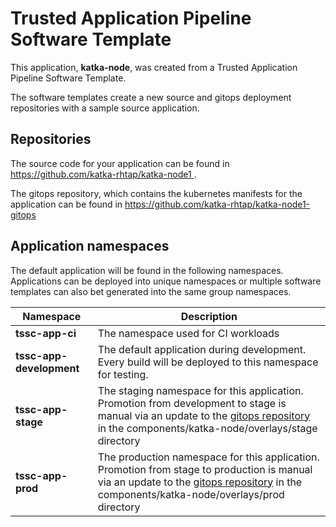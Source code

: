 # Trusted Application Pipeline Software Template

This application, **katka-node**, was created from a Trusted Application Pipeline Software Template.

The software templates create a new source and gitops deployment repositories with a sample source application. 

## Repositories

The source code for your application can be found in [https://github.com/katka-rhtap/katka-node1 ](https://github.com/katka-rhtap/katka-node1 ).
 
The gitops repository, which contains the kubernetes manifests for the application can be found in 
[https://github.com/katka-rhtap/katka-node1-gitops ](https://github.com/katka-rhtap/katka-node1-gitops ) 

## Application namespaces 

The default application will be found in the following namespaces. Applications can be deployed into unique namespaces or multiple software templates can also bet generated into the same group namespaces.  

|  Namespace   |  Description   |  
| -------- | -------- |
| **tssc-app-ci** | The namespace used for CI workloads |
| **tssc-app-development** | The default application during development. Every build will be deployed to this namespace for testing. |
| **tssc-app-stage** | The staging namespace for this application. Promotion from development to stage is manual via an update to the [gitops repository](https://github.com/katka-rhtap/katka-node1-gitops ) in the components/katka-node/overlays/stage directory |
| **tssc-app-prod** | The production namespace for this application. Promotion from stage to production is manual via an update to the [gitops repository](https://github.com/katka-rhtap/katka-node1-gitops ) in the components/katka-node/overlays/prod directory |